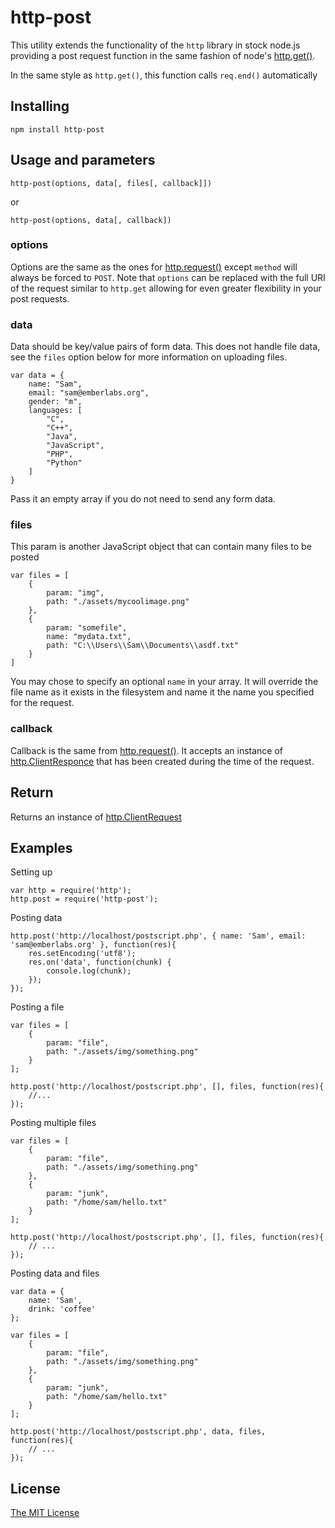# http-post

This utility extends the functionality of the `http` library in stock node.js
providing a post request function in the same fashion of node's [http.get()](http://nodejs.org/api/http.html#http_http_get_options_callback).

In the same style as `http.get()`, this function calls `req.end()` automatically

## Installing

	npm install http-post

## Usage and parameters

	http-post(options, data[, files[, callback]])

or

	http-post(options, data[, callback])

### options

Options are the same as the ones for [http.request()](http://nodejs.org/api/http.html#http_http_request_options_callback)
except `method` will always be forced to `POST`. Note that `options` can be
replaced with the full URI of the request similar to `http.get` allowing for
even greater flexibility in your post requests.

### data

Data should be key/value pairs of form data. This does not handle file data,
see the `files` option below for more information on uploading files.

	var data = {
		name: "Sam",
		email: "sam@emberlabs.org",
		gender: "m",
		languages: [
			"C",
			"C++",
			"Java",
			"JavaScript",
			"PHP",
			"Python"
		]
	}

Pass it an empty array if you do not need to send any form data.

### files

This param is another JavaScript object that can contain many files to be posted

	var files = [
		{
			param: "img",
			path: "./assets/mycoolimage.png"
		},
		{
			param: "somefile",
			name: "mydata.txt",
			path: "C:\\Users\\Sam\\Documents\\asdf.txt"
		}
	]

You may chose to specify an optional `name` in your array. It will override the
file name as it exists in the filesystem and name it the name you specified for
the request.

### callback

Callback is the same from [http.request()](http://nodejs.org/api/http.html#http_http_request_options_callback).
It accepts an instance of [http.ClientResponce](http://nodejs.org/api/http.html#http_http_clientresponse)
that has been created during the time of the request.

## Return

Returns an instance of [http.ClientRequest](http://nodejs.org/api/http.html#http_class_http_clientrequest)

## Examples

Setting up

	var http = require('http');
	http.post = require('http-post');

Posting data

	http.post('http://localhost/postscript.php', { name: 'Sam', email: 'sam@emberlabs.org' }, function(res){
		res.setEncoding('utf8');
		res.on('data', function(chunk) {
			console.log(chunk);
		});
	});

Posting a file

	var files = [
		{
			param: "file",
			path: "./assets/img/something.png"
		}
	];
	
	http.post('http://localhost/postscript.php', [], files, function(res){
		//...
	});

Posting multiple files

	var files = [
		{
			param: "file",
			path: "./assets/img/something.png"
		},
		{
			param: "junk",
			path: "/home/sam/hello.txt"
		}
	];
	
	http.post('http://localhost/postscript.php', [], files, function(res){
		// ...
	});

Posting data and files

	var data = {
		name: 'Sam',
		drink: 'coffee'
	};
	
	var files = [
		{
			param: "file",
			path: "./assets/img/something.png"
		},
		{
			param: "junk",
			path: "/home/sam/hello.txt"
		}
	];
	
	http.post('http://localhost/postscript.php', data, files, function(res){
		// ...
	});

## License

[The MIT License](http://opensource.org/licenses/mit-license.php)
